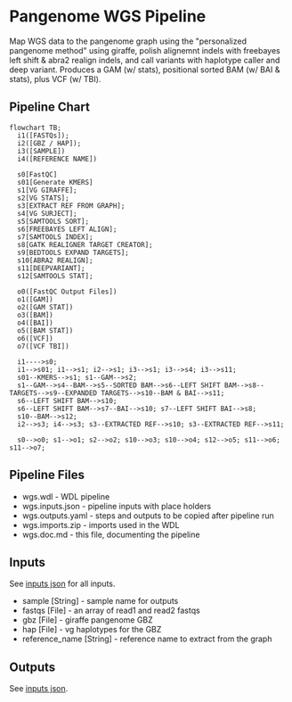 # Pangenome WGS Pipeline

Map WGS data to the pangenome graph using the "personalized pangenome method" using giraffe, polish alignemnt indels with freebayes left shift & abra2 realign indels, and call variants with haplotype caller and deep variant. Produces a GAM (w/ stats), positional sorted BAM (w/ BAI & stats), plus VCF (w/ TBI).

## Pipeline Chart
```mermaid
flowchart TB;
  i1([FASTQs]);
  i2([GBZ / HAP]);
  i3([SAMPLE])
  i4([REFERENCE NAME])

  s0[FastQC]
  s01[Generate KMERS]
  s1[VG GIRAFFE];
  s2[VG STATS];
  s3[EXTRACT REF FROM GRAPH];
  s4[VG SURJECT];
  s5[SAMTOOLS SORT];
  s6[FREEBAYES LEFT ALIGN];
  s7[SAMTOOLS INDEX];
  s8[GATK REALIGNER TARGET CREATOR];
  s9[BEDTOOLS EXPAND TARGETS];
  s10[ABRA2 REALIGN];
  s11[DEEPVARIANT];
  s12[SAMTOOLS STAT];

  o0([FastQC Output Files])
  o1([GAM])
  o2([GAM STAT])
  o3([BAM])
  o4([BAI])
  o5([BAM STAT])
  o6([VCF])
  o7([VCF TBI])

  i1---->s0;
  i1-->s01; i1-->s1; i2-->s1; i3-->s1; i3-->s4; i3-->s11;
  s01--KMERS-->s1; s1--GAM-->s2;
  s1--GAM-->s4--BAM-->s5--SORTED BAM-->s6--LEFT SHIFT BAM-->s8--TARGETS-->s9--EXPANDED TARGETS-->s10--BAM & BAI-->s11;
  s6--LEFT SHIFT BAM-->s10;
  s6--LEFT SHIFT BAM-->s7--BAI-->s10; s7--LEFT SHIFT BAI-->s8;
  s10--BAM-->s12;
  i2-->s3; i4-->s3; s3--EXTRACTED REF-->s10; s3--EXTRACTED REF-->s11;

  s0-->o0; s1-->o1; s2-->o2; s10-->o3; s10-->o4; s12-->o5; s11-->o6; s11-->o7;
```
## Pipeline Files
* wgs.wdl          - WDL pipeline
* wgs.inputs.json  - pipeline inputs with place holders
* wgs.outputs.yaml - steps and outputs to be copied after pipeline run
* wgs.imports.zip  - imports used in the WDL
* wgs.doc.md       - this file, documenting the pipeline

## Inputs
See [inputs json](https://github.com/twlab/cig-pipelines/blob/main/wdl/pipelines/pangenome/wgs.inputs.json) for all inputs.

* sample [String] - sample name for outputs
* fastqs [File] - an array of read1 and read2 fastqs 
* gbz [File] - giraffe pangenome GBZ
* hap [File] - vg haplotypes for the GBZ
* reference_name [String] - reference name to extract from the graph

## Outputs
See [inputs json](https://github.com/twlab/cig-pipelines/blob/main/wdl/pipelines/pangenome/wgs.outputs.yaml).
